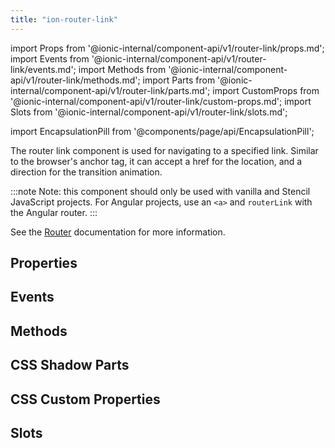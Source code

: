 ```yaml
---
title: "ion-router-link"
---
```


import Props from '@ionic-internal/component-api/v1/router-link/props.md';
import Events from '@ionic-internal/component-api/v1/router-link/events.md';
import Methods from '@ionic-internal/component-api/v1/router-link/methods.md';
import Parts from '@ionic-internal/component-api/v1/router-link/parts.md';
import CustomProps from '@ionic-internal/component-api/v1/router-link/custom-props.md';
import Slots from '@ionic-internal/component-api/v1/router-link/slots.md';

<head>
  <title>Router Link | Navigating The ion-router-link Component</title>
  <meta name="description" content="Use the ion-router-link component to navigate to a specified link. The router link can accept an href for location and a direction for the transition animation." />
</head>

import EncapsulationPill from '@components/page/api/EncapsulationPill';

<EncapsulationPill type="shadow" />

The router link component is used for navigating to a specified link. Similar to the browser's anchor tag, it can accept a href for the location, and a direction for the transition animation.

:::note
 Note: this component should only be used with vanilla and Stencil JavaScript projects. For Angular projects, use an `<a>` and `routerLink` with the Angular router.
:::

See the [Router](./router) documentation for more information.

## Properties
<Props />

## Events
<Events />

## Methods
<Methods />

## CSS Shadow Parts
<Parts />

## CSS Custom Properties
<CustomProps />

## Slots
<Slots />